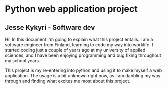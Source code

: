 # Python web application project

## Jesse Kykyri - Software dev

Hi! In this document I'm going to explain what this project entails. I am a software engineer from Finland, learning to code my way into worklife. I started coding just a couple of years ago at my university of applied sciences, and I have been enjoying programming and bug fixing throughout my school years. 

This project is my re-entering into python and using it to make myself a web application. The usage is a bit unknown right now, as I am dabbling my way through and finding what excites me most about this project. 
